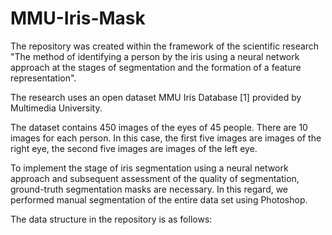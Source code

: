 # MMU-Iris-Mask


The repository was created within the framework of the scientific research "The method of identifying a person by the iris using a neural network approach at the stages of segmentation and the formation of a feature representation".


The research uses an open dataset MMU Iris Database [1] provided by Multimedia University.

The dataset contains 450 images of the eyes of 45 people. There are 10 images for each person. In this case, the first five images are images of the right eye, the second five images are images of the left eye.

To implement the stage of iris segmentation using a neural network approach and subsequent assessment of the quality of segmentation, ground-truth segmentation masks are necessary. In this regard, we performed manual segmentation of the entire data set using Photoshop.

The data structure in the repository is as follows:
